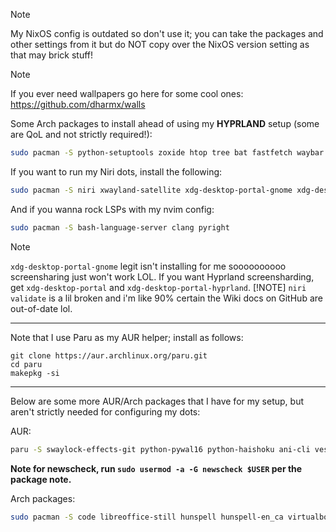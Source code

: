 > [!NOTE]
> My NixOS config is outdated so don't use it; you can take the packages and other settings from it but do NOT copy over the NixOS version setting as that may brick stuff!

> [!NOTE]
> If you ever need wallpapers go here for some cool ones: https://github.com/dharmx/walls

Some Arch packages to install ahead of using my **HYPRLAND** setup (some are QoL and not strictly required!):

```bash
sudo pacman -S python-setuptools zoxide htop tree bat fastfetch waybar fuzzel foot hyprland sunsetr hyprlock hyprpaper hypridle xdg-desktop-portal-hyprland neovim xorg-xwayland wireplumber pipwire-pulse noto-fonts noto-fonts-cjk noto-fonts-emoji ttf-jetbrains-mono-nerd mandb man-pages mako unzip 7zip git neovim
```

If you want to run my Niri dots, install the following:

```bash
sudo pacman -S niri xwayland-satellite xdg-desktop-portal-gnome xdg-desktop-portal
```

And if you wanna rock LSPs with my nvim config:

```bash
sudo pacman -S bash-language-server clang pyright
```

> [!NOTE]
> `xdg-desktop-portal-gnome` legit isn't installing for me soooooooooo screensharing just won't work LOL. If you want Hyprland screensharding, get `xdg-desktop-portal` and `xdg-desktop-portal-hyprland`.
> [!NOTE]
> `niri validate` is a lil broken and i'm like 90% certain the Wiki docs on GitHub are out-of-date lol.

---

Note that I use Paru as my AUR helper; install as follows:

```
git clone https://aur.archlinux.org/paru.git
cd paru
makepkg -si
```

---

Below are some more AUR/Arch packages that I have for my setup, but aren't strictly needed for configuring my dots:

AUR:
```bash
paru -S swaylock-effects-git python-pywal16 python-haishoku ani-cli vesktop newscheck binaryninja-free code-marketplace
```

**Note for newscheck, run `sudo usermod -a -G newscheck $USER` per the package note.**

Arch packages:
```bash
sudo pacman -S code libreoffice-still hunspell hunspell-en_ca virtualbox virtualbox-host-dkms nvidia-dkms nvidia-utils mpv feh
```
